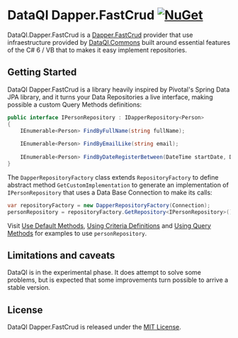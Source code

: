 # DataQI Dapper.FastCrud [![NuGet](https://img.shields.io/nuget/v/DataQI.Dapper.FastCrud.svg)](https://www.nuget.org/packages/DataQI.Dapper.FastCrud/)

DataQI.Dapper.FastCrud is a [Dapper.FastCrud](https://github.com/MoonStorm/Dapper.FastCRUD) provider that use infraestructure provided by [DataQI.Commons](https://github.com/henrique-gouveia/DataQI.Commons) built around essential features of the C# 6 / VB that to makes it easy implement repositories.

## Getting Started

DataQI Dapper.FastCrud is a library heavily inspired by Pivotal's Spring Data JPA library, and it turns your Data Repositories a live interface, making possible a custom Query Methods definitions:

```csharp
public interface IPersonRepository : IDapperRepository<Person>
{
    IEnumerable<Person> FindByFullName(string fullName);
  
    IEnumerable<Person> FindByEmailLike(string email);
  
    IEnumerable<Person> FindByDateRegisterBetween(DateTime startDate, DateTime endDate);
}
```

The `DapperRepositoryFactory` class extends `RepositoryFactory` to define abstract method `GetCustomImplementation` to generate an implementation of `IPersonRepository` that uses a Data Base Connection to make its calls:

```csharp
var repositoryFactory = new DapperRepositoryFactory(Connection);
personRepository = repositoryFactory.GetRepository<IPersonRepository>();
```

Visit [Use Default Methods](https://github.com/henrique-gouveia/DataQI.Commons#using-default-methods), [Using Criteria Definitions](https://github.com/henrique-gouveia/DataQI.Commons#using-criteria-definitions) and [Using Query Methods](https://github.com/henrique-gouveia/DataQI.Commons#using-query-methods) for examples to use `personRepository`.

## Limitations and caveats

DataQI is in the experimental phase. It does attempt to solve some problems, but is expected that some improvements turn possible to arrive a stable version.

## License

DataQI Dapper.FastCrud is released under the [MIT License](https://opensource.org/licenses/MIT).